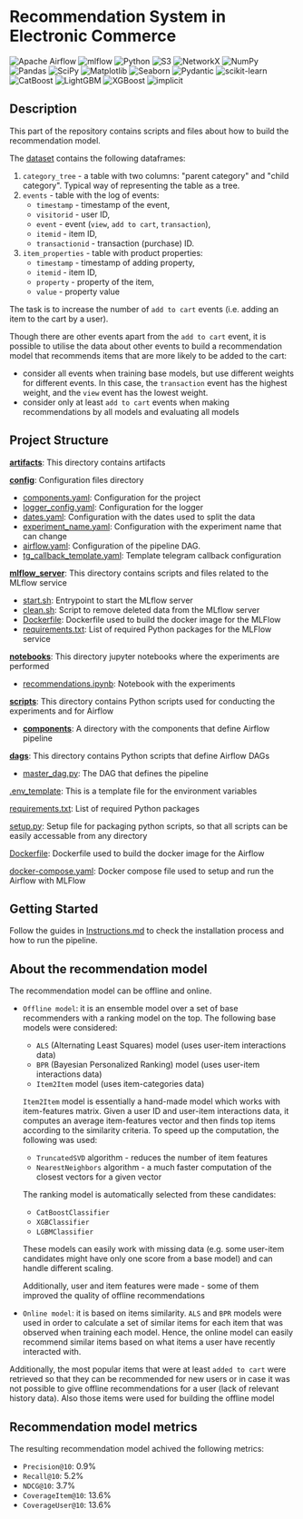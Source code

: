 # Recommendation System in Electronic Commerce

![Apache Airflow](https://img.shields.io/badge/Apache%20Airflow-017CEE?style=for-the-badge&logo=Apache%20Airflow&logoColor=white)
![mlflow](https://img.shields.io/badge/mlflow-%23d9ead3.svg?style=for-the-badge&logo=numpy&logoColor=blue)
![Python](https://img.shields.io/badge/python-3670A0?style=for-the-badge&logo=python&logoColor=ffdd54)
![S3](https://img.shields.io/badge/S3-003366?style=for-the-badge)
![NetworkX](https://img.shields.io/badge/NetworkX-grey?style=for-the-badge&logo=NetworkX&logoColor=grey)
![NumPy](https://img.shields.io/badge/numpy-%23013243.svg?style=for-the-badge&logo=numpy&logoColor=white)
![Pandas](https://img.shields.io/badge/pandas-%23150458.svg?style=for-the-badge&logo=pandas&logoColor=white)
![SciPy](https://img.shields.io/badge/SciPy-%230C55A5.svg?style=for-the-badge&logo=scipy&logoColor=%white)
![Matplotlib](https://img.shields.io/badge/Matplotlib-%23ffffff.svg?style=for-the-badge&logo=Matplotlib&logoColor=black)
![Seaborn](https://img.shields.io/badge/Seaborn-219ebc?style=for-the-badge)
![Pydantic](https://img.shields.io/badge/Pydantic-CC0066?style=for-the-badge)
![scikit-learn](https://img.shields.io/badge/scikit--learn-%23F7931E.svg?style=for-the-badge&logo=scikit-learn&logoColor=white)
![CatBoost](https://img.shields.io/badge/CatBoost-yellow?style=for-the-badge)
![LightGBM](https://img.shields.io/badge/LightGBM-778da9?style=for-the-badge)
![XGBoost](https://img.shields.io/badge/XGBoost-778dc9?style=for-the-badge)
![implicit](https://img.shields.io/badge/implicit-000000?style=for-the-badge&logo=implicit&logoColor=white)


## Description

This part of the repository contains scripts and files about how to build the recommendation model.

The [dataset](https://www.kaggle.com/datasets/retailrocket/ecommerce-dataset) contains the following dataframes:
1. `category_tree` - a table with two columns: "parent category" and "child category". Typical way of representing the table as a tree.
2. `events` - table with the log of events:
    - `timestamp` - timestamp of the event,
    - `visitorid` - user ID,
    - `event` - event (`view`, `add to cart`, `transaction`),
    - `itemid` - item ID,
    - `transactionid` - transaction (purchase) ID.
3. `item_properties` - table with product properties:
    - `timestamp` - timestamp of adding property,
    - `itemid` - item ID,
    - `property` - property of the item,
    - `value` - property value


The task is to increase the number of `add to cart` events (i.e. adding an item to the cart by a user). 

Though there are other events apart from the `add to cart` event, it is possible to utilise the data about other events to build a recommendation model that recommends items that are more likely to be added to the cart:
- consider all events when training base models, but use different weights for different events. In this case, the `transaction` event has the highest weight, and the `view` event has the lowest weight.
- consider only at least `add to cart` events when making recommendations by all models and evaluating all models


## Project Structure

**[artifacts](/experiments/artifacts)**: This directory contains artifacts

**[config](/experiments/config)**: Configuration files directory
- [components.yaml](/experiments/config/components.yaml): Configuration for the project
- [logger_config.yaml](/experiments/config/logger_config.yaml): Configuration for the logger
- [dates.yaml](/experiments/config/dates.yaml): Configuration with the dates used to split the data
- [experiment_name.yaml](/experiments/config/experiment_name.yaml): Configuration with the experiment name that can change
- [airflow.yaml](/experiments/config/airflow.yaml): Configuration of the pipeline DAG.
- [tg_callback_template.yaml](/experiments/config/tg_callback_template.yaml): Template telegram callback configuration 

**[mlflow_server](/experiments/mlflow_server)**: This directory contains scripts and files related to the MLflow service
- [start.sh](/experiments/mlflow_server/start.sh): Entrypoint to start the MLflow server
- [clean.sh](/experiments/mlflow_server/clean.sh): Script to remove deleted data from the MLflow server
- [Dockerfile](/experiments/mlflow_server/Dockerfile): Dockerfile used to build the docker image for the MLFlow
- [requirements.txt](/experiments/mlflow_server/requirements.txt): List of required Python packages for the MLFlow service

**[notebooks](/experiments/notebooks)**: This directory jupyter notebooks where the experiments are performed
- [recommendations.ipynb](/experiments/notebooks/recommendations.ipynb): Notebook with the experiments

**[scripts](/experiments/scripts)**: This directory contains Python scripts used for conducting the experiments and for Airflow
- **[components](/experiments/scripts/components)**: A directory with the components that define Airflow pipeline

**[dags](/experiments/dags)**: This directory contains Python scripts that define Airflow DAGs
- [master_dag.py](/experiments/dags/master_dag.py): The DAG that defines the pipeline

[.env_template](/experiments/.env_template): This is a template file for the environment variables

[requirements.txt](/experiments/requirements.txt): List of required Python packages

[setup.py](/experiments/setup.py): Setup file for packaging python scripts, so that all scripts can be easily accessable from any directory

[Dockerfile](/experiments/Dockerfile): Dockerfile used to build the docker image for the Airflow

[docker-compose.yaml](/experiments/docker-compose.yaml): Docker compose file used to setup and run the Airflow with MLFlow


## Getting Started

Follow the guides in [Instructions.md](Instructions.md) to check the installation process and how to run the pipeline.


## About the recommendation model

The recommendation model can be offline and online.

- `Offline model`: it is an ensemble model over a set of base recommenders with a ranking model on the top. The following base models were considered:
    - `ALS` (Alternating Least Squares) model (uses user-item interactions data)
    - `BPR` (Bayesian Personalized Ranking) model (uses user-item interactions data)
    - `Item2Item` model (uses item-categories data)

    `Item2Item` model is essentially a hand-made model which works with item-features matrix. Given a user ID and user-item interactions data, it computes an average item-features vector and then finds top items according to the similarity criteria. To speed up the computation, the following was used:
    - `TruncatedSVD` algorithm - reduces the number of item features
    - `NearestNeighbors` algorithm - a much faster computation of the closest vectors for a given vector

    The ranking model is automatically selected from these candidates:
    - `CatBoostClassifier`
    - `XGBClassifier`
    - `LGBMClassifier`
    
    These models can easily work with missing data (e.g. some user-item candidates might have only one score from a base model) and can handle different scaling.

    Additionally, user and item features were made - some of them improved the quality of offline recommendations

- `Online model`: it is based on items similarity. `ALS` and `BPR` models were used in order to calculate a set of similar items for each item that was observed when training each model. Hence, the online model can easily recommend similar items based on what items a user have recently interacted with.

Additionally, the most popular items that were at least `added to cart` were retrieved so that they can be recommended for new users or in case it was not possible to give offline recommendations for a user (lack of relevant history data). Also those items were used for building the offline model

## Recommendation model metrics

The resulting recommendation model achived the following metrics:

- `Precision@10`: 0.9%
- `Recall@10`: 5.2%
- `NDCG@10`: 3.7%
- `CoverageItem@10`: 13.6%
- `CoverageUser@10`: 13.6%